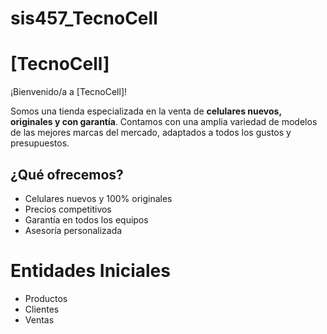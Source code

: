 # sis457_TecnoCell
# [TecnoCell]

¡Bienvenido/a a [TecnoCell]!

Somos una tienda especializada en la venta de **celulares nuevos, originales y con garantía**. Contamos con una amplia variedad de modelos de las mejores marcas del mercado, adaptados a todos los gustos y presupuestos.


## ¿Qué ofrecemos?

-  Celulares nuevos y 100% originales
-  Precios competitivos
-  Garantía en todos los equipos
-  Asesoría personalizada 

# Entidades Iniciales
- Productos 
- Clientes 
- Ventas




